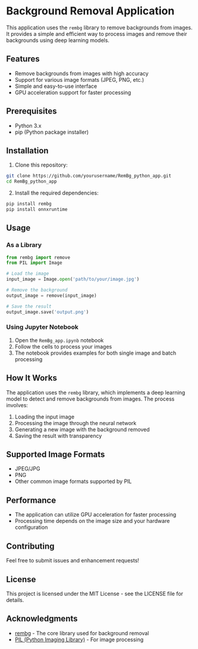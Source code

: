 # Background Removal Application

This application uses the `rembg` library to remove backgrounds from images. It provides a simple and efficient way to process images and remove their backgrounds using deep learning models.

## Features

- Remove backgrounds from images with high accuracy
- Support for various image formats (JPEG, PNG, etc.)
- Simple and easy-to-use interface
- GPU acceleration support for faster processing

## Prerequisites

- Python 3.x
- pip (Python package installer)

## Installation

1. Clone this repository:
```bash
git clone https://github.com/yourusername/RemBg_python_app.git
cd RemBg_python_app
```

2. Install the required dependencies:
```bash
pip install rembg
pip install onnxruntime
```

## Usage

### As a Library

```python
from rembg import remove
from PIL import Image

# Load the image
input_image = Image.open('path/to/your/image.jpg')

# Remove the background
output_image = remove(input_image)

# Save the result
output_image.save('output.png')
```

### Using Jupyter Notebook

1. Open the `RemBg_app.ipynb` notebook
2. Follow the cells to process your images
3. The notebook provides examples for both single image and batch processing

## How It Works

The application uses the `rembg` library, which implements a deep learning model to detect and remove backgrounds from images. The process involves:

1. Loading the input image
2. Processing the image through the neural network
3. Generating a new image with the background removed
4. Saving the result with transparency

## Supported Image Formats

- JPEG/JPG
- PNG
- Other common image formats supported by PIL

## Performance

- The application can utilize GPU acceleration for faster processing
- Processing time depends on the image size and your hardware configuration

## Contributing

Feel free to submit issues and enhancement requests!

## License

This project is licensed under the MIT License - see the LICENSE file for details.

## Acknowledgments

- [rembg](https://github.com/danielgatis/rembg) - The core library used for background removal
- [PIL (Python Imaging Library)](https://python-pillow.org/) - For image processing
